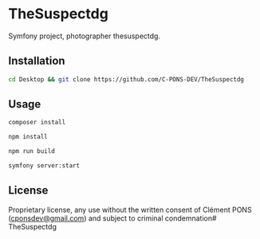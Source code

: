 # TheSuspectdg

Symfony project, photographer thesuspectdg.

## Installation

```bash
cd Desktop && git clone https://github.com/C-PONS-DEV/TheSuspectdg
```

## Usage

```bash
composer install
```

```bash
npm install
```

```bash
npm run build
```

```bash
symfony server:start
```

## License
Proprietary license, any use without the written consent of Clément PONS (cponsdev@gmail.com) and subject to criminal condemnation# TheSuspectdg
